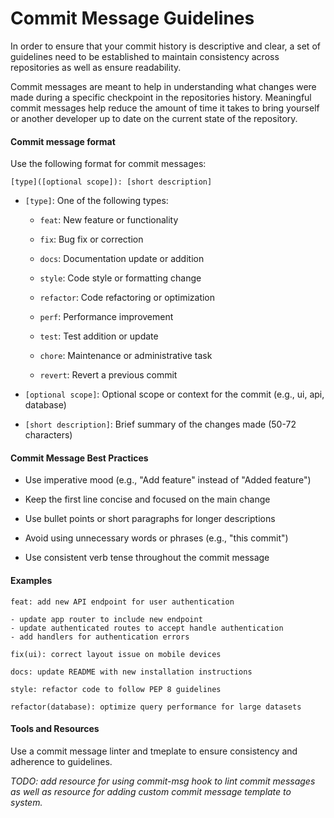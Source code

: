 # Commit Message Guidelines

In order to ensure that your commit history is descriptive and clear, a set of guidelines need to be established to maintain consistency across repositories as well as ensure readability.

Commit messages are meant to help in understanding what changes were made during a specific checkpoint in the repositories history. Meaningful commit messages help reduce the amount of time it takes to bring yourself or another developer up to date on the current state of the repository.

#### Commit message format

Use the following format for commit messages: 
```
[type]([optional scope]): [short description]
```

- `[type]`: One of the following types:
    - `feat`: New feature or functionality
    
    - `fix`: Bug fix or correction

    - `docs`: Documentation update or addition

    - `style`: Code style or formatting change

    - `refactor`: Code refactoring or optimization

    - `perf`: Performance improvement

    - `test`: Test addition or update
    
    - `chore`: Maintenance or administrative task

    - `revert`: Revert a previous commit

- `[optional scope]`: Optional scope or context for the commit (e.g., ui, api, database)

- `[short description]`: Brief summary of the changes made (50-72 characters)

#### Commit Message Best Practices

- Use imperative mood (e.g., "Add feature" instead of "Added feature")

- Keep the first line concise and focused on the main change

- Use bullet points or short paragraphs for longer descriptions

- Avoid using unnecessary words or phrases (e.g., "this commit")

- Use consistent verb tense throughout the commit message

#### Examples

```
feat: add new API endpoint for user authentication

- update app router to include new endpoint
- update authenticated routes to accept handle authentication
- add handlers for authentication errors
```

```
fix(ui): correct layout issue on mobile devices
```

```
docs: update README with new installation instructions
```

```
style: refactor code to follow PEP 8 guidelines
```

```
refactor(database): optimize query performance for large datasets
```

#### Tools and Resources

Use a commit message linter and tmeplate to ensure consistency and adherence to guidelines.

*TODO: add resource for using commit-msg hook to lint commit messages as well as resource for adding custom commit message template to system.*
